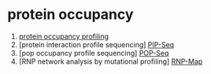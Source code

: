 # protein occupancy 

1. [protein occupancy profiling](https://doi.org/10.1186/gb-2014-15-1-r15)
2. [protein interaction profile sequencing] [PIP-Seq](https://doi.org/10.1186/gb-2014-15-1-r3)
3. [pop occupancy profile sequencing] [POP-Seq](https://doi.org/10.1038/s41598-020-80846-5)
4. [RNP network analysis by mutational profiling] [RNP-Map](https://doi.org/10.1038/s41587-020-0709-7)
